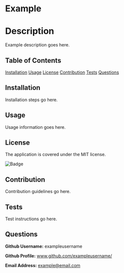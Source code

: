 # Example
  # Description
  Example description goes here.

  ## Table of Contents
  [Installation](#installation)
  [Usage](#usage)
  [License](#liscense)
  [Contribution](#contribution)
  [Tests](#tests)
  [Questions](#questions)

  ## Installation
  Installation steps go here.

  ## Usage
  Usage information goes here.

  ## License
  The application is covered under the MIT license.

  ![Badge](https://img.shields.io/badge/License-MIT-blueviolet)

  ## Contribution
  Contribution guidelines go here.

  ## Tests
  Test instructions go here.

  ## Questions
  **Github Username:** exampleusername

  **Github Profile:** www.github.com/exampleusername/
  
  **Email Address:** example@email.com
